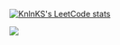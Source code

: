 [![KnlnKS's LeetCode stats](https://leetcode-stats-six.vercel.app/?username=ilya-root&theme=dark)](https://github.com/KnlnKS/leetcode-stats)


![](https://komarev.com/ghpvc/?username=ohmyilya)
